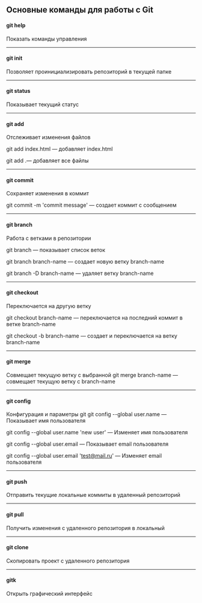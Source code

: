 ## Основные команды для работы с Git

#### git help
Показать команды управления

---

#### git init
Позволяет проинициализировать репозиторий в текущей папке

---
#### git status
Показывает текущий статус

---
#### git add
Отслеживает изменения файлов

git add index.html — добавляет index.html

git add .— добавляет все файлы

---
#### git commit
Сохраняет изменения в коммит

git commit -m 'commit message' — создает коммит с сообщением

---
#### git branch 
Работа с ветками в репозитории

git branch — показывает список веток 

git branch branch-name — создает новую ветку branch-name

git branch -D branch-name — удаляет ветку branch-name

---
#### git checkout
Переключается на другую ветку

git checkout branch-name — переключается на последний коммит в ветке branch-name

git checkout -b branch-name — создает и переключается на ветку branch-name

---
#### git merge
Совмещает текущую ветку с выбранной
git merge branch-name — совмещает текущую ветку с branch-name

---

#### git config
Конфигурация и параметры git
git config --global user.name — Показывает имя пользователя

git config --global user.name 'new user' — Изменяет имя пользователя

git config --global user.email — Показывает email пользователя

git config --global user.email 'test@mail.ru' — Изменяет email пользователя

---
#### git push
Отправить текущие локальные коммиты в удаленный репозиторий

---
#### git pull
Получить изменения с удаленного репозитория в локальный

---
#### git clone
Скопировать проект с удаленного репозитория

---
#### gitk
Открыть графический интерфейс
